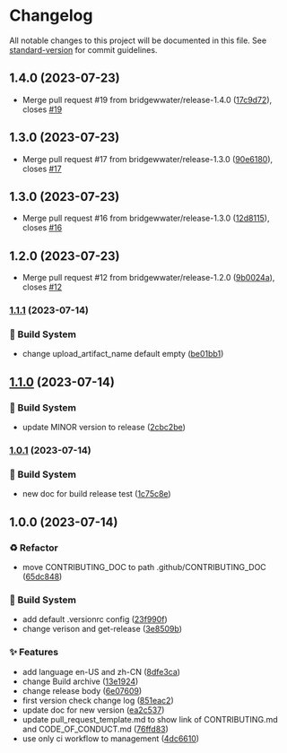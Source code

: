 # Changelog

All notable changes to this project will be documented in this file. See [standard-version](https://github.com/conventional-changelog/standard-version) for commit guidelines.

## 1.4.0 (2023-07-23)

* Merge pull request #19 from bridgewwater/release-1.4.0 ([17c9d72](https://github.com/bridgewwater/template-opensource-contributor-guide/commit/17c9d72)), closes [#19](https://github.com/bridgewwater/template-opensource-contributor-guide/issues/19)



## 1.3.0 (2023-07-23)

* Merge pull request #17 from bridgewwater/release-1.3.0 ([90e6180](https://github.com/bridgewwater/template-opensource-contributor-guide/commit/90e6180)), closes [#17](https://github.com/bridgewwater/template-opensource-contributor-guide/issues/17)



## 1.3.0 (2023-07-23)

* Merge pull request #16 from bridgewwater/release-1.3.0 ([12d8115](https://github.com/bridgewwater/template-opensource-contributor-guide/commit/12d8115)), closes [#16](https://github.com/bridgewwater/template-opensource-contributor-guide/issues/16)



## 1.2.0 (2023-07-23)

* Merge pull request #12 from bridgewwater/release-1.2.0 ([9b0024a](https://github.com/bridgewwater/template-opensource-contributor-guide/commit/9b0024a)), closes [#12](https://github.com/bridgewwater/template-opensource-contributor-guide/issues/12)



### [1.1.1](https://github.com/bridgewwater/template-opensource-contributor-guide/compare/v1.1.0...v1.1.1) (2023-07-14)


### 👷‍ Build System

* change upload_artifact_name default empty ([be01bb1](https://github.com/bridgewwater/template-opensource-contributor-guide/commit/be01bb142eed90a944a39a92a294cad736f3c129))

## [1.1.0](https://github.com/bridgewwater/template-opensource-contributor-guide/compare/v1.0.1...v1.1.0) (2023-07-14)


### 👷‍ Build System

* update MINOR version to release ([2cbc2be](https://github.com/bridgewwater/template-opensource-contributor-guide/commit/2cbc2be11c4c2268ac4bd608ac85053aa9ca349d))

### [1.0.1](https://github.com/bridgewwater/template-opensource-contributor-guide/compare/v1.0.0...v1.0.1) (2023-07-14)


### 👷‍ Build System

* new doc for build release test ([1c75c8e](https://github.com/bridgewwater/template-opensource-contributor-guide/commit/1c75c8e19f3aa0cda474cd68ec65e8bea18b953b))

## 1.0.0 (2023-07-14)


### ♻ Refactor

* move CONTRIBUTING_DOC to path .github/CONTRIBUTING_DOC ([65dc848](https://github.com/bridgewwater/template-opensource-contributor-guide/commit/65dc84873f0cb994ba7f6af02cc37bb32208dd47))


### 👷‍ Build System

* add default .versionrc config ([23f990f](https://github.com/bridgewwater/template-opensource-contributor-guide/commit/23f990fbd15e54933c8c4c8b38f3a6c1a4dc3c32))
* change verison and get-release ([3e8509b](https://github.com/bridgewwater/template-opensource-contributor-guide/commit/3e8509bffea3cb4401689d5e5052e7df55653f9d))


### ✨ Features

* add language en-US and zh-CN ([8dfe3ca](https://github.com/bridgewwater/template-opensource-contributor-guide/commit/8dfe3cad33bdf109d0c087bf2226e39e14a26ee1))
* change Build archive ([13e1924](https://github.com/bridgewwater/template-opensource-contributor-guide/commit/13e19247c658b50555aa3ccb7d11381c10020d85))
* change release body ([6e07609](https://github.com/bridgewwater/template-opensource-contributor-guide/commit/6e0760975dcde8e5fdf1597ca19450f8ca19221c))
* first version check change log ([851eac2](https://github.com/bridgewwater/template-opensource-contributor-guide/commit/851eac26227287c70fddfeba2c525b9cb379cb6e))
* update doc for new version ([ea2c537](https://github.com/bridgewwater/template-opensource-contributor-guide/commit/ea2c53738d6a92438bf72e0d6c91d999e617e30f))
* update pull_request_template.md to show link of CONTRIBUTING.md and CODE_OF_CONDUCT.md ([76ffd83](https://github.com/bridgewwater/template-opensource-contributor-guide/commit/76ffd839491e0464df7ef5708c628f956c260efa))
* use only ci workflow to management ([4dc6610](https://github.com/bridgewwater/template-opensource-contributor-guide/commit/4dc6610cdc6520959cb3016c175c16637a5817af))
